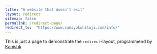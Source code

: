 ```yaml
---
title: "A website that doesn't exit"
layout: redirect
sitemap: false
permalink: /redirect-page/
redirect_to:  "https://www.sansyokuhituji.com/info/"
---
```

This is just a page to demonstrate the `redirect`-layout, programmend by [Kanishk](http://codingtips.kanishkkunal.in/about/).